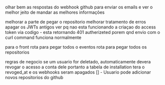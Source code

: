 olhar bem as respostas do webhook github para enviar os emails e ver o melhor jeito de mandar as melhores informações

melhorar a parte de pegar o repositorio
melhorar tratamento de erros
apagar os JWTs antigos
ver pq nao esta funcionando a criaçao do access token via codigo - esta retornando 401 autherizeted porem
qnd envio com o curl command funciona normalmente

para o front
rota para pegar todos o eventos
rota para pegar todos os repositorios

regras de negocio
se um usuario for deletado, automaticamente devera revogar o acesso a conta dele portanto a tabela de installation tera o revoged_at e os webhooks seram apagados
[] - Usuario pode adicionar novos repositorios do github
